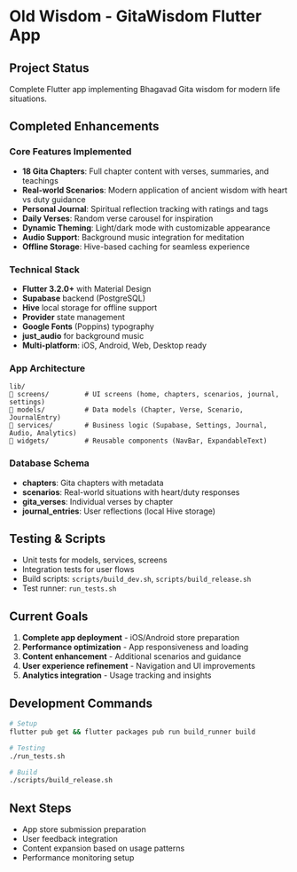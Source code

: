 # Old Wisdom - GitaWisdom Flutter App

## Project Status
Complete Flutter app implementing Bhagavad Gita wisdom for modern life situations.

## Completed Enhancements

### Core Features Implemented
- **18 Gita Chapters**: Full chapter content with verses, summaries, and teachings
- **Real-world Scenarios**: Modern application of ancient wisdom with heart vs duty guidance  
- **Personal Journal**: Spiritual reflection tracking with ratings and tags
- **Daily Verses**: Random verse carousel for inspiration
- **Dynamic Theming**: Light/dark mode with customizable appearance
- **Audio Support**: Background music integration for meditation
- **Offline Storage**: Hive-based caching for seamless experience

### Technical Stack
- **Flutter 3.2.0+** with Material Design
- **Supabase** backend (PostgreSQL)
- **Hive** local storage for offline support
- **Provider** state management
- **Google Fonts** (Poppins) typography
- **just_audio** for background music
- **Multi-platform**: iOS, Android, Web, Desktop ready

### App Architecture
```
lib/
   screens/         # UI screens (home, chapters, scenarios, journal, settings)
   models/          # Data models (Chapter, Verse, Scenario, JournalEntry)
   services/        # Business logic (Supabase, Settings, Journal, Audio, Analytics)
   widgets/         # Reusable components (NavBar, ExpandableText)
```

### Database Schema
- **chapters**: Gita chapters with metadata
- **scenarios**: Real-world situations with heart/duty responses  
- **gita_verses**: Individual verses by chapter
- **journal_entries**: User reflections (local Hive storage)

## Testing & Scripts
- Unit tests for models, services, screens
- Integration tests for user flows
- Build scripts: `scripts/build_dev.sh`, `scripts/build_release.sh`
- Test runner: `run_tests.sh`

## Current Goals
1. **Complete app deployment** - iOS/Android store preparation
2. **Performance optimization** - App responsiveness and loading
3. **Content enhancement** - Additional scenarios and guidance
4. **User experience refinement** - Navigation and UI improvements
5. **Analytics integration** - Usage tracking and insights

## Development Commands
```bash
# Setup
flutter pub get && flutter packages pub run build_runner build

# Testing  
./run_tests.sh

# Build
./scripts/build_release.sh
```

## Next Steps
- App store submission preparation
- User feedback integration  
- Content expansion based on usage patterns
- Performance monitoring setup
